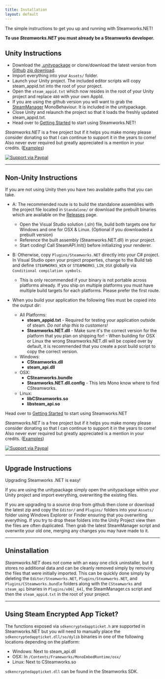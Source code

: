 ```yaml
---
title: Installation
layout: default
---
```

The simple instructions to get you up and running with Steamworks.NET!

**To use _Steamworks.NET_ you must already be a Steamworks developer.**

## Unity Instructions

* Download the [.unitypackage](https://github.com/rlabrecque/Steamworks.NET/releases/download/9.0.0/Steamworks.NET_9.0.0.unitypackage) or clone/download the latest version from [Github](https://github.com/rlabrecque/Steamworks.NET) [zip download](https://github.com/rlabrecque/Steamworks.NET/archive/master.zip).
* Import everything into your `Assets/` folder.
* Launch your Unity project. The included editor scripts will copy steam_appid.txt into the root of your project.
* Open the `steam_appid.txt` which now resides in the root of your Unity project and replace `480` with your own AppId.
* If you are using the github version you will want to grab the [SteamManager](https://github.com/rlabrecque/SteamManager/blob/master/SteamManager.cs) MonoBehaviour. It is included in the unitypackage.
* Close Unity and relaunch the project so that it loads the freshly updated steam_appid.txt.
* Head over to [Getting Started](/gettingstarted/) to start using Steamworks.NET!

_Steamworks.NET_ is a free project but if it helps you make money please consider donating so that I can continue to support it in the years to come!
Also never ever required but greatly appreciated is a mention in your credits. ([Examples](http://www.mobygames.com/developer/sheet/view/developerId,714285/))

[![Support via Paypal](https://www.paypalobjects.com/en_US/i/btn/btn_donateCC_LG.gif)](https://www.paypal.com/cgi-bin/webscr?cmd=_s-xclick&hosted_button_id=YFZZER8VNXKRC)

---

## Non-Unity Instructions

If you are not using Unity then you have two available paths that you can take.

* A: The recommended route is to build the standalone assemblies with the project file located in `Standalone/` or download the prebuilt binaries which are available on the [Releases](https://github.com/rlabrecque/Steamworks.NET/releases) page.
	* Open the Visual Studio solution (.sln) file, build both targets one for Windows and one for OSX & Linux. (Optional if you downloaded a prebuilt version)
	* Reference the built assembly (Steamworks.NET.dll) in your project.
	* Start coding! Call SteamAPI.Init() before initializing your renderer.
* B: Otherwise, copy `Plugins/Steamworks.NET` directly into your C# project. In Visual Studio open your project properties, change to the Build tab and define `STEAMWORKS_WIN` or `STEAMWORKS_LIN_OSX` globally via `Conditional compilation symbols`.
	* This is only recommended if your binary is not portable across platforms already. If you ship on multiple platforms you must have multiple build targets for each platforms. Please prefer the first route.

* When you build your application the following files must be copied into the output dir:
	* All Platforms:
		* **steam_appid.txt** - Required for testing your application outside of steam. *Do not ship this to customers!*
		* **Steamworks.NET.dll** - Make sure it's the correct version for the platform that you plan on shipping for! - When building for OSX or Linux the wrong Steamworks.NET.dll will be copied over by default, it is recommended that you create a post build script to copy the correct version.
	* Windows:
		* **CSteamworks.dll**
		* **steam_api.dll**
	* OSX:
		* **CSteamworks.bundle**
		* **Steamworks.NET.dll.config** - This lets Mono know where to find CSteamworks.
	* Linux:
		* **libCSteamworks.so**
		* **libsteam_api.so**

Head over to [Getting Started](/gettingstarted/) to start using Steamworks.NET

_Steamworks.NET_ is a free project but if it helps you make money please consider donating so that I can continue to support it in the years to come!
Also never ever required but greatly appreciated is a mention in your credits. ([Examples](http://www.mobygames.com/developer/sheet/view/developerId,714285/))

[![Support via Paypal](https://www.paypalobjects.com/en_US/i/btn/btn_donateCC_LG.gif)](https://www.paypal.com/cgi-bin/webscr?cmd=_s-xclick&hosted_button_id=YFZZER8VNXKRC)

---

## Upgrade Instructions

Upgrading Steamworks .NET is easy!

If you are using the unitypackage simply open the unitypackage within your Unity project and import everything, overwriting the existing files.

If you are upgrading to a source drop from github then clone or download the latest zip and copy the `Editor/` and `Plugins/` folders into your `Assets/` folder using Windows Explorer or Finder ensuring that you overwriting everything. If you try to drop these folders into the Unity Project view then the files are often duplicated. Then grab the latest SteamManager script and overwrite your old one, merging any changes you may have made to it.

---

## Uninstallation

_Steamworks.NET_ does not come with an easy one click uninstaller, but it stores no additional data and can be cleanly removed simply by removing the files that were initially imported. This can be quickly done simply by deleting the `Editor/Steamworks.NET`, `Plugins/Steamworks.NET`, and `Plugins/CSteamworks.bundle` folders along with the `CSteamworks` and `steam_api` binaries in `Plugins/x86[_64]`, the SteamManager.cs script and then the `steam_appid.txt` in the root of your project.

---

## Using Steam Encrypted App Ticket?

The functions exposed via `sdkencryptedappticket.h` are supported in Steamworks.NET but you will need to manually place the `sdkencryptedappticket.dll/so/dylib` binaries in one of the following locations depending on the platform:

* Windows: Next to steam_api.dll
* OSX: In `/Contents/Frameworks/MonoEmbedRuntime/osx/`
* Linux: Next to CSteamworks.so

`sdkencryptedappticket.dll` can be found in the Steamworks SDK.
